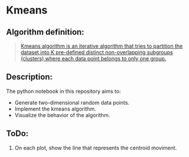 # Kmeans

## Algorithm definition:

> [Kmeans algorithm is an iterative algorithm that tries to partition the dataset into K pre-defined distinct non-overlapping subgroups (clusters) where each data point belongs to only one group.](https://towardsdatascience.com/k-means-clustering-algorithm-applications-evaluation-methods-and-drawbacks-aa03e644b48a)

## Description:

The python notebook in this repository aims to:
* Generate two-dimensional random data points.
* Implement the kmeans algorithm.
* Visualize the behavior of the algorithm.

## ToDo:
1. On each plot, show the line that represents the centroid moviment.
